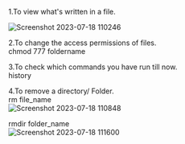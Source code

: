 1.To view what's written in a file.  

![Screenshot 2023-07-18 110246](https://github.com/pardeshiumesh23/90DaysofDevOps/assets/138001374/a5efdec5-bae7-455a-99b7-326acf6c3f6e)

2.To change the access permissions of files.\
      chmod 777 foldername

3.To check which commands you have run till now.\
      history

4.To remove a directory/ Folder.\
rm file_name \
![Screenshot 2023-07-18 110848](https://github.com/pardeshiumesh23/90DaysofDevOps/assets/138001374/6ffab8aa-9850-4b92-be4e-496bf0cb41ad) 

rmdir folder_name \
![Screenshot 2023-07-18 111600](https://github.com/pardeshiumesh23/90DaysofDevOps/assets/138001374/41282307-d062-408d-99e0-cdc11244c142)
